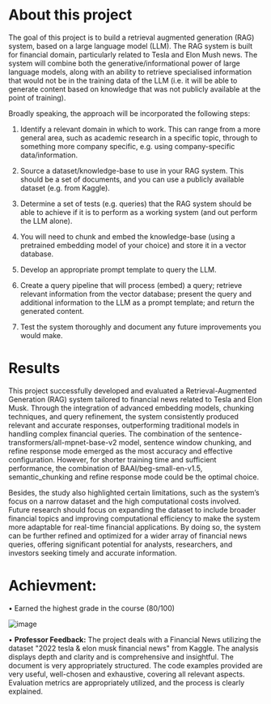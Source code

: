 # About this project

The goal of this project is to build a retrieval augmented generation (RAG) system, based on a large language model (LLM). The RAG system is built for financial domain, particularly related to Tesla and Elon Mush news. The system will combine both the generative/informational power of large language models, along with an ability to retrieve specialised information that would not be in the training data of the LLM (i.e. it will be able to generate content based on knowledge that was not publicly available at the point of training).

Broadly speaking, the approach will be incorporated the following steps:

1. Identify a relevant domain in which to work. This can range from a more general area, such as academic research in a specific topic, through to something more company specific, e.g. using company-specific data/information.

2. Source a dataset/knowledge-base to use in your RAG system. This should be a set of documents, and you can use a publicly available dataset (e.g. from Kaggle).

3. Determine a set of tests (e.g. queries) that the RAG system should be able to achieve if it is to perform as a working system (and out perform the LLM alone).

4. You will need to chunk and embed the knowledge-base (using a pretrained embedding model of your choice) and store it in a vector database.

5. Develop an appropriate prompt template to query the LLM.

6. Create a query pipeline that will process (embed) a query; retrieve relevant information from the vector database; present the query and additional information to the LLM as a prompt template; and return the generated content.

7. Test the system thoroughly and document any future improvements you would make.


# Results
This project successfully developed and evaluated a Retrieval-Augmented Generation (RAG) system tailored to financial news related to Tesla and Elon Musk. Through the integration of advanced embedding models, chunking techniques, and query refinement, the system consistently produced relevant and accurate responses, outperforming traditional models in handling complex financial queries. The combination of the sentence-transformers/all-mpnet-base-v2 model, sentence window chunking, and refine response mode emerged as the most accuracy and effective configuration. However, for shorter training time and sufficient performance, the combination of BAAI/beg-small-en-v1.5, semantic_chunking and refine response mode could be the optimal choice. 

Besides, the study also highlighted certain limitations, such as the system’s focus on a narrow dataset and the high computational costs involved. Future research should focus on expanding the dataset to include broader financial topics and improving computational efficiency to make the system more adaptable for real-time financial applications. By doing so, the system can be further refined and optimized for a wider array of financial news queries, offering significant potential for analysts, researchers, and investors seeking timely and accurate information.


# Achievment:
•	Earned the highest grade in the course (80/100) 

![image](https://github.com/user-attachments/assets/348018aa-104a-4e70-9926-128798a3fdd0)

• **Professor Feedback:** The project deals with a Financial News utilizing the dataset "2022 tesla & elon musk financial news" from Kaggle. The analysis displays depth and clarity and is comprehensive and insightful. The document is very appropriately structured. The code examples provided are very useful, well-chosen and exhaustive, covering all relevant aspects. Evaluation metrics are appropriately utilized, and the process is clearly explained.
